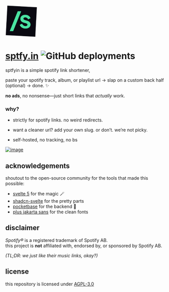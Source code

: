 <img src="static/favicon.png" title="sptfyin" alt="sptfyin logo" width="100" />

# [sptfy.in](https://sptfy.in) ![GitHub deployments](https://img.shields.io/github/deployments/ayamkv/sptfyin/production)


sptfyin is a simple spotify link shortener,

paste your spotify track, album, or playlist url → slap on a custom back half (optional) → done. ✨

**no ads**, no nonsense—just short links that _actually_ work.

### why?

- strictly for spotify links. no weird redirects.

- want a cleaner url? add your own slug. or don’t. we’re not picky.

- self-hosted, no tracking, no bs

<a href="https://sptfy.in/"><img src="https://sptfy.in/prev" alt="image" border="0"></a>


## acknowledgements  
shoutout to the open-source community for the tools that made this possible:  
- [svelte 5](https://svelte.dev/) for the magic 🪄   
- [shadcn-svelte](https://shadcn-svelte.com) for the pretty parts  
- [pocketbase](https://pocketbase.io) for the backend 📁
- [plus jakarta sans](https://github.com/tokotype/PlusJakartaSans) for the clean fonts  

## disclaimer  
*Spotify®* is a registered trademark of Spotify AB.  
this project is **not** affiliated with, endorsed by, or sponsored by Spotify AB. 

*(TL;DR: we just like their music links, okay?)*  

## license
this repository is licensed under [AGPL-3.0](https://github.com/ayamkv/sptfyin?tab=License-1-ov-file)
